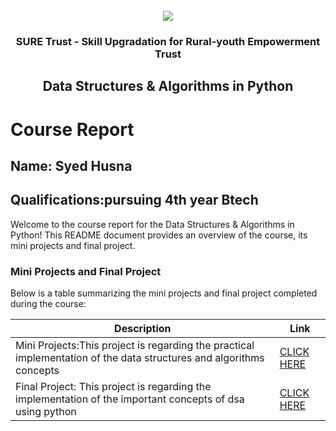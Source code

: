 <!-- PROJECT LOGO -->
<br />

<div align="center">
   <img src='https://user-images.githubusercontent.com/73131499/166115643-d3187f47-d38f-41b2-ae42-5ecbbc60de14.png' />


<h3 align="center">SURE Trust - Skill Upgradation for Rural-youth Empowerment Trust</h3>
  <h2> Data Structures & Algorithms in Python

 </h2>
</div>

# Course Report

## Name: Syed Husna

## Qualifications:pursuing 4th year Btech 

Welcome to the course report for the Data Structures & Algorithms in Python! This README document provides an overview of the course, its mini projects and final project.

### Mini Projects and Final Project

Below is a table summarizing the mini projects and final project completed during the course:

| Description                               | Link                                    |
|-------------------------------------------|-----------------------------------------|
| Mini Projects:This project is regarding the practical implementation of the data structures and algorithms concepts  | [CLICK HERE](https://github.com/SyedHusna-22/G1_DSA_Python/tree/main/Mini%20Projects/Husna)|               
| Final Project: This project is regarding the implementation of the important concepts of dsa using python| [CLICK HERE](https://github.com/SyedHusna-22/G1_DSA_Python/tree/main/Final%20Capstone%20Project/Husna)|



